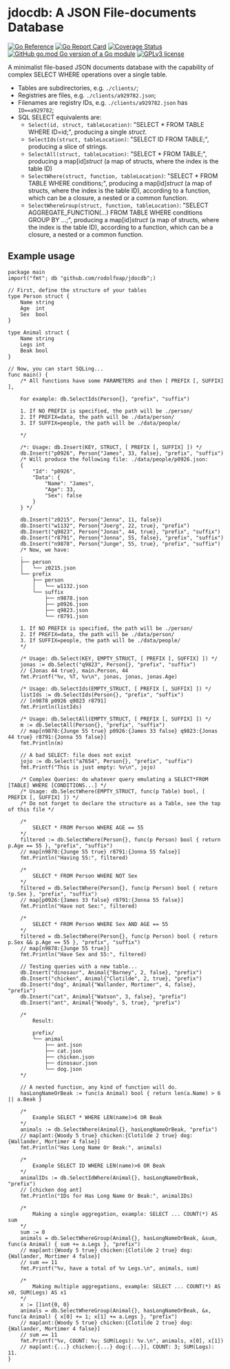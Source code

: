 # jdocdb: A JSON File-documents Database
[![Go Reference](https://pkg.go.dev/badge/github.com/rodolfoap/jdocdb.svg)](https://pkg.go.dev/github.com/rodolfoap/jdocdb)
[![Go Report Card](https://goreportcard.com/badge/github.com/rodolfoap/jdocdb)](https://goreportcard.com/report/github.com/rodolfoap/jdocdb)
[![Coverage Status](https://coveralls.io/repos/github/rodolfoap/jdocdb/badge.svg?branch=main)](https://coveralls.io/github/rodolfoap/jdocdb?branch=main)
[![GitHub go.mod Go version of a Go module](https://img.shields.io/github/go-mod/go-version/gomods/athens.svg)](https://github.com/gomods/athens)
[![GPLv3 license](https://img.shields.io/badge/License-GPLv3-blue.svg)](http://perso.crans.org/besson/LICENSE.html)

A minimalist file-based JSON documents database with the capability of complex SELECT WHERE operations over a single table.

* Tables are subdirectories, e.g. `./clients/`;
* Registries are files, e.g. `./clients/a929782.json`;
* Filenames are registry IDs, e.g. `./clients/a929782.json` has `ID==a929782`;
* SQL SELECT equivalents are:
	* `Select(id, struct, tableLocation)`: "SELECT * FROM TABLE WHERE ID=id;", producing a single _struct_.
	* `SelectIds(struct, tableLocation)`: "SELECT ID FROM TABLE;", producing a slice of strings.
	* `SelectAll(struct, tableLocation)`: "SELECT * FROM TABLE;", producing a map[id]_struct_ (a map of structs, where the index is the table ID)
	* `SelectWhere(struct, function, tableLocation)`: "SELECT * FROM TABLE WHERE conditions;", producing a map[id]_struct_ (a map of structs, where the index is the table ID), according to a function, which can be a closure, a nested or a common function.
	* `SelectWhereGroup(struct, function, tableLocation)`: "SELECT AGGREGATE_FUNCTION(...) FROM TABLE WHERE conditions GROUP BY ...;", producing a map[id]_struct_ (a map of structs, where the index is the table ID), according to a function, which can be a closure, a nested or a common function.

## Example usage

```
package main
import("fmt"; db "github.com/rodolfoap/jdocdb";)

// First, define the structure of your tables
type Person struct {
	Name string
	Age  int
	Sex  bool
}

type Animal struct {
	Name string
	Legs int
	Beak bool
}

// Now, you can start SQLing...
func main() {
	/* All functions have some PARAMETERS and then [ PREFIX [, SUFFIX] ],

	For example: db.SelectIds(Person{}, "prefix", "suffix")

	1. If NO PREFIX is specified, the path will be ./person/
	2. If PREFIX=data, the path will be ./data/person/
	3. If SUFFIX=people, the path will be ./data/people/

	*/

	/*: Usage: db.Insert(KEY, STRUCT, [ PREFIX [, SUFFIX] ]) */
	db.Insert("p0926", Person{"James", 33, false}, "prefix", "suffix")
	/* Will produce the following file: ./data/people/p0926.json:
	{
		"Id": "p0926",
		"Data": {
			"Name": "James",
			"Age": 33,
			"Sex": false
		}
	} */

	db.Insert("z0215", Person{"Jenna", 11, false})
	db.Insert("w1132", Person{"Joerg", 22, true}, "prefix")
	db.Insert("q9823", Person{"Jonas", 44, true}, "prefix", "suffix")
	db.Insert("r8791", Person{"Jonna", 55, false}, "prefix", "suffix")
	db.Insert("n9878", Person{"Junge", 55, true}, "prefix", "suffix")
	/* Now, we have:
	.
	├── person
	│   └── z0215.json
	└── prefix
	    ├── person
	    │   └── w1132.json
	    └── suffix
	        ├── n9878.json
	        ├── p0926.json
	        ├── q9823.json
	        └── r8791.json

	1. If NO PREFIX is specified, the path will be ./person/
	2. If PREFIX=data, the path will be ./data/person/
	3. If SUFFIX=people, the path will be ./data/people/
	*/

	/* Usage: db.Select(KEY, EMPTY_STRUCT, [ PREFIX [, SUFFIX] ]) */
	jonas := db.Select("q9823", Person{}, "prefix", "suffix")
	// {Jonas 44 true}, main.Person, 44
	fmt.Printf("%v, %T, %v\n", jonas, jonas, jonas.Age)

	/* Usage: db.SelectIds(EMPTY_STRUCT, [ PREFIX [, SUFFIX] ]) */
	listIds := db.SelectIds(Person{}, "prefix", "suffix")
	// [n9878 p0926 q9823 r8791]
	fmt.Println(listIds)

	/* Usage: db.SelectAll(EMPTY_STRUCT, [ PREFIX [, SUFFIX] ]) */
	m := db.SelectAll(Person{}, "prefix", "suffix")
	// map[n9878:{Junge 55 true} p0926:{James 33 false} q9823:{Jonas 44 true} r8791:{Jonna 55 false}]
	fmt.Println(m)

	// A bad SELECT: file does not exist
	jojo := db.Select("a7654", Person{}, "prefix", "suffix")
	fmt.Printf("This is just empty: %v\n", jojo)

	/* Complex Queries: do whatever query emulating a SELECT*FROM [TABLE] WHERE [CONDITIONS...] */
	/* Usage: db.SelectWhere(EMPTY_STRUCT, func(p Table) bool, [ PREFIX [, SUFFIX] ]) */
	/* Do not forget to declare the structure as a Table, see the top of this file */

	/*
		SELECT * FROM Person WHERE AGE == 55
	*/
	filtered := db.SelectWhere(Person{}, func(p Person) bool { return p.Age == 55 }, "prefix", "suffix")
	// map[n9878:{Junge 55 true} r8791:{Jonna 55 false}]
	fmt.Println("Having 55:", filtered)

	/*
		SELECT * FROM Person WHERE NOT Sex
	*/
	filtered = db.SelectWhere(Person{}, func(p Person) bool { return !p.Sex }, "prefix", "suffix")
	// map[p0926:{James 33 false} r8791:{Jonna 55 false}]
	fmt.Println("Have not Sex:", filtered)

	/*
		SELECT * FROM Person WHERE Sex AND AGE == 55
	*/
	filtered = db.SelectWhere(Person{}, func(p Person) bool { return p.Sex && p.Age == 55 }, "prefix", "suffix")
	// map[n9878:{Junge 55 true}]
	fmt.Println("Have Sex and 55:", filtered)

	// Testing queries with a new table...
	db.Insert("dinosaur", Animal{"Barney", 2, false}, "prefix")
	db.Insert("chicken", Animal{"Clotilde", 2, true}, "prefix")
	db.Insert("dog", Animal{"Wallander, Mortimer", 4, false}, "prefix")
	db.Insert("cat", Animal{"Watson", 3, false}, "prefix")
	db.Insert("ant", Animal{"Woody", 5, true}, "prefix")

	/*
		Result:

		prefix/
		└── animal
		    ├── ant.json
		    ├── cat.json
		    ├── chicken.json
		    ├── dinosaur.json
		    └── dog.json
	*/

	// A nested function, any kind of function will do.
	hasLongNameOrBeak := func(a Animal) bool { return len(a.Name) > 6 || a.Beak }

	/*
		Example SELECT * WHERE LEN(name)>6 OR Beak
	*/
	animals := db.SelectWhere(Animal{}, hasLongNameOrBeak, "prefix")
	// map[ant:{Woody 5 true} chicken:{Clotilde 2 true} dog:{Wallander, Mortimer 4 false}]
	fmt.Println("Has Long Name Or Beak:", animals)

	/*
		Example SELECT ID WHERE LEN(name)>6 OR Beak
	*/
	animalIDs := db.SelectIdWhere(Animal{}, hasLongNameOrBeak, "prefix")
	// [chicken dog ant]
	fmt.Println("IDs for Has Long Name Or Beak:", animalIDs)

	/*
		Making a single aggregation, example: SELECT ... COUNT(*) AS sum
	*/
	sum := 0
	animals = db.SelectWhereGroup(Animal{}, hasLongNameOrBeak, &sum, func(a Animal) { sum += a.Legs }, "prefix")
	// map[ant:{Woody 5 true} chicken:{Clotilde 2 true} dog:{Wallander, Mortimer 4 false}]
	// sum == 11
	fmt.Printf("%v, have a total of %v Legs.\n", animals, sum)

	/*
		Making multiple aggregations, example: SELECT ... COUNT(*) AS x0, SUM(Legs) AS x1
	*/
	x := []int{0, 0}
	animals = db.SelectWhereGroup(Animal{}, hasLongNameOrBeak, &x, func(a Animal) { x[0] += 1; x[1] += a.Legs }, "prefix")
	// map[ant:{Woody 5 true} chicken:{Clotilde 2 true} dog:{Wallander, Mortimer 4 false}]
	// sum == 11
	fmt.Printf("%v, COUNT: %v; SUM(Legs): %v.\n", animals, x[0], x[1])
	// map[ant:{...} chicken:{...} dog:{...}], COUNT: 3; SUM(Legs): 11.
}
```

